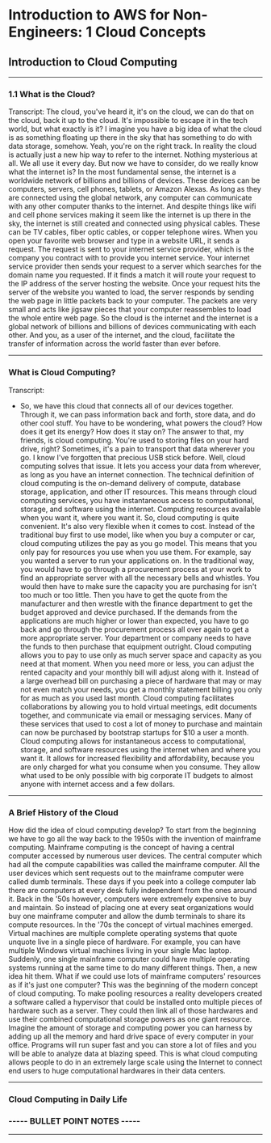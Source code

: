 # Introduction to AWS for Non-Engineers: 1 Cloud Concepts

## **Introduction to Cloud Computing**

---

### 1.1 What is the Cloud?

Transcript:
The cloud, you've heard it, it's on the cloud, we can do that on the cloud, back it up to the cloud. It's impossible to escape it in the tech world, but what exactly is it? I imagine you have a big idea of what the cloud is as something floating up there in the sky that has something to do with data storage, somehow. Yeah, you're on the right track. In reality the cloud is actually just a new hip way to refer to the internet. Nothing mysterious at all. We all use it every day. But now we have to consider, do we really know what the internet is? In the most fundamental sense, the internet is a worldwide network of billions and billions of devices. These devices can be computers, servers, cell phones, tablets, or Amazon Alexas. As long as they are connected using the global network, any computer can communicate with any other computer thanks to the internet. And despite things like wifi and cell phone services making it seem like the internet is up there in the sky, the internet is still created and connected using physical cables. These can be TV cables, fiber optic cables, or copper telephone wires. When you open your favorite web browser and type in a website URL, it sends a request. The request is sent to your internet service provider, which is the company you contract with to provide you internet service. Your internet service provider then sends your request to a server which searches for the domain name you requested. If it finds a match it will route your request to the IP address of the server hosting the website. Once your request hits the server of the website you wanted to load, the server responds by sending the web page in little packets back to your computer. The packets are very small and acts like jigsaw pieces that your computer reassembles to load the whole entire web page. So the cloud is the internet and the internet is a global network of billions and billions of devices communicating with each other. And you, as a user of the internet, and the cloud, facilitate the transfer of information across the world faster than ever before.

---

### What is Cloud Computing?

Transcript:
- So, we have this cloud that connects all of our devices together. Through it, we can pass information back and forth, store data, and do other cool stuff. You have to be wondering, what powers the cloud? How does it get its energy? How does it stay on? The answer to that, my friends, is cloud computing. You're used to storing files on your hard drive, right? Sometimes, it's a pain to transport that data wherever you go. I know I've forgotten that precious USB stick before. Well, cloud computing solves that issue. It lets you access your data from wherever, as long as you have an internet connection. The technical definition of cloud computing is the on-demand delivery of compute, database storage, application, and other IT resources. This means through cloud computing services, you have instantaneous access to computational, storage, and software using the internet. Computing resources available when you want it, where you want it. So, cloud computing is quite convenient. It's also very flexible when it comes to cost. Instead of the traditional buy first to use model, like when you buy a computer or car, cloud computing utilizes the pay as you go model. This means that you only pay for resources you use when you use them. For example, say you wanted a server to run your applications on. In the traditional way, you would have to go through a procurement process at your work to find an appropriate server with all the necessary bells and whistles. You would then have to make sure the capacity you are purchasing for isn't too much or too little. Then you have to get the quote from the manufacturer and then wrestle with the finance department to get the budget approved and device purchased. If the demands from the applications are much higher or lower than expected, you have to go back and go through the procurement process all over again to get a more appropriate server. Your department or company needs to have the funds to then purchase that equipment outright. Cloud computing allows you to pay to use only as much server space and capacity as you need at that moment. When you need more or less, you can adjust the rented capacity and your monthly bill will adjust along with it. Instead of a large overhead bill on purchasing a piece of hardware that may or may not even match your needs, you get a monthly statement billing you only for as much as you used last month. Cloud computing facilitates collaborations by allowing you to hold virtual meetings, edit documents together, and communicate via email or messaging services. Many of these services that used to cost a lot of money to purchase and maintain can now be purchased by bootstrap startups for $10 a user a month. Cloud computing allows for instantaneous access to computational, storage, and software resources using the internet when and where you want it. It allows for increased flexibility and affordability, because you are only charged for what you consume when you consume. They allow what used to be only possible with big corporate IT budgets to almost anyone with internet access and a few dollars.

---

### A Brief History of the Cloud

How did the idea of cloud computing develop? To start from the beginning we have to go all the way back to the 1950s with the invention of mainframe computing. Mainframe computing is the concept of having a central computer accessed by numerous user devices. The central computer which had all the compute capabilities was called the mainframe computer. All the user devices which sent requests out to the mainframe computer were called dumb terminals. These days if you peek into a college computer lab there are computers at every desk fully independent from the ones around it. Back in the '50s however, computers were extremely expensive to buy and maintain. So instead of placing one at every seat organizations would buy one mainframe computer and allow the dumb terminals to share its compute resources. In the '70s the concept of virtual machines emerged. Virtual machines are multiple complete operating systems that quote unquote live in a single piece of hardware. For example, you can have multiple Windows virtual machines living in your single Mac laptop. Suddenly, one single mainframe computer could have multiple operating systems running at the same time to do many different things. Then, a new idea hit them. What if we could use lots of mainframe computers' resources as if it's just one computer? This was the beginning of the modern concept of cloud computing. To make pooling resources a reality developers created a software called a hypervisor that could be installed onto multiple pieces of hardware such as a server. They could then link all of those hardwares and use their combined computational storage powers as one giant resource. Imagine the amount of storage and computing power you can harness by adding up all the memory and hard drive space of every computer in your office. Programs will run super fast and you can store a lot of files and you will be able to analyze data at blazing speed. This is what cloud computing allows people to do in an extremely large scale using the Internet to connect end users to huge computational hardwares in their data centers.

---

### Cloud Computing in Daily Life

### **----- BULLET POINT NOTES -----**

---
